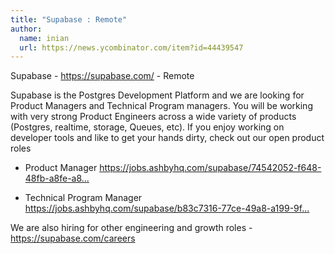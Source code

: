 ```yaml
---
title: "Supabase : Remote"
author:
  name: inian
  url: https://news.ycombinator.com/item?id=44439547
---
```

Supabase - <a href="https:&#x2F;&#x2F;supabase.com&#x2F;">https:&#x2F;&#x2F;supabase.com&#x2F;</a> - Remote

Supabase is the Postgres Development Platform and we are looking for Product Managers and Technical Program managers. You will be working with very strong Product Engineers across a wide variety of products (Postgres, realtime, storage, Queues, etc). If you enjoy working on developer tools and like to get your hands dirty, check out our open product roles

- Product Manager <a href="https:&#x2F;&#x2F;jobs.ashbyhq.com&#x2F;supabase&#x2F;74542052-f648-48fb-a8fe-a8c5cd14a74e" rel="nofollow">https:&#x2F;&#x2F;jobs.ashbyhq.com&#x2F;supabase&#x2F;74542052-f648-48fb-a8fe-a8...</a>

- Technical Program Manager <a href="https:&#x2F;&#x2F;jobs.ashbyhq.com&#x2F;supabase&#x2F;b83c7316-77ce-49a8-a199-9f46b1d4d2dd" rel="nofollow">https:&#x2F;&#x2F;jobs.ashbyhq.com&#x2F;supabase&#x2F;b83c7316-77ce-49a8-a199-9f...</a>

We are also hiring for other engineering and growth roles - <a href="https:&#x2F;&#x2F;supabase.com&#x2F;careers">https:&#x2F;&#x2F;supabase.com&#x2F;careers</a>
<JobApplication />
